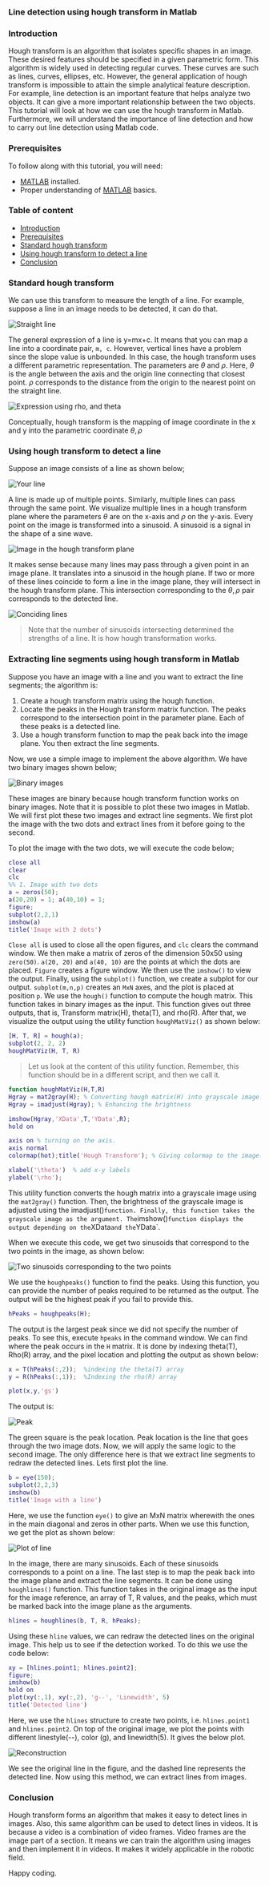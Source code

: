 ### Line detection using hough transform in Matlab
### Introduction
Hough transform is an algorithm that isolates specific shapes in an image. These desired features should be specified in a given parametric form. This algorithm is widely used in detecting regular curves. These curves are such as lines, curves, ellipses, etc. However, the general application of hough transform is impossible to attain the simple analytical feature description. For example, line detection is an important feature that helps analyze two objects. It can give a more important relationship between the two objects.
This tutorial will look at how we can use the hough transform in Matlab. Furthermore, we will understand the importance of line detection and how to carry out line detection using Matlab code.

### Prerequisites
To follow along with this tutorial, you will need:
- [MATLAB](https://www.mathworks.com/products/get-matlab.html?s_tid=gn_getml) installed.
- Proper understanding of [MATLAB](https://www.section.io/engineering-education/getting-started-with-matlab/) basics.

### Table of content
- [Introduction](#introduction)
- [Prerequisites](#prerequisites)
- [Standard hough transform](#standard-hough-transform)
- [Using hough transform to detect a line](#using-hough-transform-to-detect-a-line)
- [Conclusion](#conclusion)

### Standard hough transform
We can use this transform to measure the length of a line. For example, suppose a line in an image needs to be detected, it can do that.

![Straight line](/engineering-education/line-detection-using-hough-transform-in-matlab/image-one.png)

The general expression of a line is y=mx+c. It means that you can map a line into a coordinate pair, `m, c`. However, vertical lines have a problem since the slope value is unbounded. In this case, the hough transform uses a different parametric representation. The parameters are $\theta$ and $\rho$. Here, $\theta$ is the angle between the axis and the origin line connecting that closest point. $\rho$ corresponds to the distance from the origin to the nearest point on the straight line.

![Expression using rho, and theta](/engineering-education/line-detection-using-hough-transform-in-matlab/image-two.png)

Conceptually, hough transform is the mapping of image coordinate in the x and y into the parametric coordinate $\theta, \rho$

### Using hough transform to detect a line
Suppose an image consists of a line as shown below;

![Your line](/engineering-education/line-detection-using-hough-transform-in-matlab/image-three.png)

A line is made up of multiple points. Similarly, multiple lines can pass through the same point. We visualize multiple lines in a hough transform plane where the parameters $\theta$ are on the x-axis and $\rho$ on the y-axis. Every point on the image is transformed into a sinusoid. A sinusoid is a signal in the shape of a sine wave.

![Image in the hough transform plane](/engineering-education/line-detection-using-hough-transform-in-matlab/image-four.png)

It makes sense because many lines may pass through a given point in an image plane. It translates into a sinusoid in the hough plane. If two or more of these lines coincide to form a line in the image plane, they will intersect in the hough transform plane. This intersection corresponding to the $\theta, \rho$ pair corresponds to the detected line.

![Conciding lines](/engineering-education/line-detection-using-hough-transform-in-matlab/image-five.png)

> Note that the number of sinusoids intersecting determined the strengths of a line. It is how hough transformation works.

### Extracting line segments using hough transform in Matlab
Suppose you have an image with a line and you want to extract the line segments; the algorithm is:
1. Create a hough transform matrix using the hough function.
2. Locate the peaks in the Hough transform matrix function. The peaks correspond to the intersection point in the parameter plane. Each of these peaks is a detected line.
3. Use a hough transform function to map the peak back into the image plane. You then extract the line segments.

Now, we use a simple image to implement the above algorithm. We have two binary images shown below;

![Binary images](/engineering-education/line-detection-using-hough-transform-in-matlab/image-six.png)

These images are binary because hough transform function works on binary images. Note that it is possible to plot these two images in Matlab. We will first plot these two images and extract line segments. We first plot the image with the two dots and extract lines from it before going to the second.

To plot the image with the two dots, we will execute the code below;

```matlab
close all
clear
clc
%% 1. Image with two dots
a = zeros(50);
a(20,20) = 1; a(40,10) = 1;
figure;
subplot(2,2,1)
imshow(a)
title('Image with 2 dots')
```

`Close all` is used to close all the open figures, and `clc` clears the command window. We then make a matrix of zeros of the dimension 50x50 using `zero(50)`. `a(20, 20)` and `a(40, 10)` are the points at which the dots are placed. `Figure` creates a figure window. We then use the `imshow()` to view the output. Finally, using the `subplot()` function, we create a subplot for our output. `subplot(m,n,p)` creates an `MxN` axes, and the plot is placed at position `p`.
We use the `hough()` function to compute the hough matrix. This function takes in binary images as the input. This function gives out three outputs, that is, Transform matrix(H), theta(T), and rho(R). After that, we visualize the output using the utility function `houghMatViz()` as shown below:

```Matlab
[H, T, R] = hough(a);
subplot(2, 2, 2)
houghMatViz(H, T, R)
```

>Let us look at the content of this utility function. Remember, this function should be in a different script, and then we call it.

```Matlab
function houghMatViz(H,T,R)
Hgray = mat2gray(H); % Converting hough matrix(H) into grayscale image.
Hgray = imadjust(Hgray); % Enhancing the brightness

imshow(Hgray,'XData',T,'YData',R);
hold on

axis on % turning on the axis.
axis normal 
colormap(hot);title('Hough Transform'); % Giving colormap to the image.

xlabel('\theta')  % add x-y labels
ylabel('\rho');
```

This utility function converts the hough matrix into a grayscale image using the `mat2gray()` function. Then, the brightness of the grayscale image is adjusted using the imadjust()` function. Finally, this function takes the grayscale image as the argument. The `imshow()` function displays the output depending on the `XData` and the `YData`.
		
When we execute this code, we get two sinusoids that correspond to the two points in the image, as shown below:

![Two sinusoids corresponding to the two points](/engineering-education/line-detection-using-hough-transform-in-matlab/image-seven.png)

We use the `houghpeaks()` function to find the peaks. Using this function, you can provide the number of peaks required to be returned as the output. The output will be the highest peak if you fail to provide this. 

```Matlab
hPeaks = houghpeaks(H);
```

The output is the largest peak since we did not specify the number of peaks. To see this, execute `hpeaks` in the command window.
We can find where the peak occurs in the `H` matrix. It is done by indexing theta(T), Rho(R) array, and the pixel location and plotting the output as shown below:

```Matlab
x = T(hPeaks(:,2));  %indexing the theta(T) array
y = R(hPeaks(:,1));  %Indexing the rho(R) array

plot(x,y,'gs')
```

The output is:

![Peak](/engineering-education/line-detection-using-hough-transform-in-matlab/image-eight.png)

The green square is the peak location. Peak location is the line that goes through the two image dots.
Now, we will apply the same logic to the second image. The only difference here is that we extract line segments to redraw the detected lines.
Lets first plot the line.

```matlab
b = eye(150);
subplot(2,2,3)
imshow(b)
title('Image with a line')
```

Here, we use the function `eye()` to give an MxN matrix wherewith the ones in the main diagonal and zeros in other parts. When we use this function, we get the plot as shown below:

![Plot of line](/engineering-education/line-detection-using-hough-transform-in-matlab/image-nine.png)

In the image, there are many sinusoids. Each of these sinusoids corresponds to a point on a line.
The last step is to map the peak back into the image plane and extract the line segments. It can be done using `houghlines()` function. This function takes in the original image as the input for the image reference, an array of T, R values, and the peaks, which must be marked back into the image plane as the arguments.

```Matlab
hlines = houghlines(b, T, R, hPeaks);
```

Using these `hline` values, we can redraw the detected lines on the original image. This help us to see if the detection worked. To do this we use the code below:

```matlab
xy = [hlines.point1; hlines.point2];
figure;
imshow(b)
hold on
plot(xy(:,1), xy(:,2), 'g--', 'Linewidth', 5)
title('Detected line')
```

Here, we use the `hlines` structure to create two points, i.e. `hlines.point1` and `hlines.point2`. On top of the original image, we plot the points with different linestyle(--), color (g), and linewidth(5). It gives the below plot.

![Reconstruction](/engineering-education/line-detection-using-hough-transform-in-matlab/image-ten.png)

We see the original line in the figure, and the dashed line represents the detected line. Now using this method, we can extract lines from images.

### Conclusion
Hough transform forms an algorithm that makes it easy to detect lines in images. Also, this same algorithm can be used to detect lines in videos. It is because a video is a combination of video frames. Video frames are the image part of a section. It means we can train the algorithm using images and then implement it in videos. It makes it widely applicable in the robotic field.

Happy coding.
